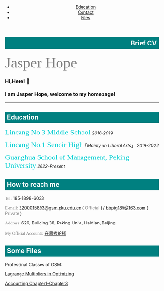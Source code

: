 <!-- Header -->
<header id="header">
	<nav id="nav">
		<ul>
			<li><a href="#one">Education</a></li>
			<li><a href="#two">Contact</a></li>
			<li><a href="#three">Files</a></li>
		</ul>
	</nav>
</header>
			
<div style="background-color: teal;width: 100%;">
	<h2 style="color: white;text-align: right;padding: 7px;">Brief CV</h2>
</div>

 <font color="gray" size=15 face="calibri" text-align="center" color="teal">Jasper Hope</font>
### Hi,Here! 🥰
### I am Jasper Hope, welcome to my homepage!
  ---

<!-- One -->
<div style="background-color: teal;width: 100%;">
	<h2 style="color: white;text-align: left;padding: 6px;">Education</h2>
</div>

  <font color="#00CED1" size=5 face="calibri">Lincang No.3 Middle School</font>  *2016-2019*

  <font color="#00CED1" size=5 face="calibri">Lincang No.1 Senoir High</font>「*Mainly on Liberal Arts*」 *2019-2022*

  <font color="#00CED1" size=5 face="calibri">Guanghua School of Management, Peking University</font>  *2022-Present*


<!-- Two -->
<div style="background-color: teal;width: 100%;">
	<h2 style="color: white;text-align: left;padding: 6px;">How to reach me</h2>
</div>

  <font color="gray" face="calibri">Tel:</font> 185-1898-6033

  <font color="gray" face="calibri">E-mail:</font> 2200015893@gsm.pku.edu.cn ( <font color="gray">Official</font> ) / bbpig185@163.com ( <font color="gray">Private</font> )

  <font color="gray" face="calibri">Address:</font> 629, Building 38, Peking Univ., Haidian, Beijing

  <font color="gray" face="calibri">My Official Accounts:</font> [在思考的猪](https://mp.weixin.qq.com/s/Vh5_pRwz_MplRXsA1rHOHA)


<!-- Three -->
<div style="background-color: teal;width: 100%;">
	<h2 style="color: white;text-align: left;padding: 6px;">Some Files</h2>
</div>

Professinal Classes of GSM:

<a href="https://jasperhope.github.io/Homepage/Microeconomics.pdf">Lagrange Multipliers in Optimizing</a>

<a href="https://jasperhope.github.io/Homepage/Review For Accounting(Chap.1-3).pdf">Accounting Chapter1-Chapter3</a>
